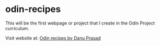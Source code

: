 # odin-recipes

This will be the first webpage or project that I create in the Odin Project curriculum.

Visit website at: [Odin recipes by Danu Prasad](https://danuabd.github.io/odin-recipes/)
